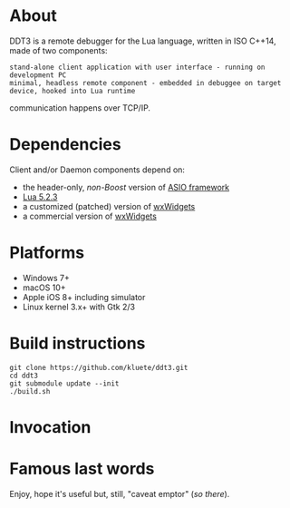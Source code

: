 # About

DDT3 is a remote debugger for the Lua language, written in ISO C++14, made of two components:

    stand-alone client application with user interface - running on development PC
    minimal, headless remote component - embedded in debuggee on target device, hooked into Lua runtime

communication happens over TCP/IP.

# Dependencies

Client and/or Daemon components depend on:

* the header-only, _non-Boost_ version of [ASIO framework](http://www.think-async.com)
* [Lua 5.2.3](https://github.com/LuaDist/lua/tree/lua-5.2)
* a customized (patched) version of [wxWidgets](https://www.wxwidgets.org)
* a commercial version of [wxWidgets](https://www.wxwidgets.org)


# Platforms

* Windows 7+
* macOS 10+
* Apple iOS 8+ including simulator
* Linux kernel 3.x+ with Gtk 2/3 


# Build instructions

```
git clone https://github.com/kluete/ddt3.git
cd ddt3
git submodule update --init
./build.sh
```

# Invocation

# Famous last words

Enjoy, hope it's useful but, still, "caveat emptor" (_so there_).


